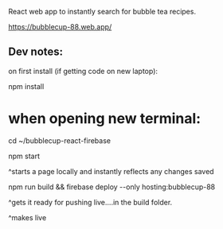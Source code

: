 React web app to instantly search for bubble tea recipes.

https://bubblecup-88.web.app/

## Dev notes:

on first install (if getting code on new laptop):

npm install

# when opening new terminal:

cd ~/bubblecup-react-firebase

npm start 

^starts a page locally and instantly reflects any changes saved

npm run build && firebase deploy --only hosting:bubblecup-88

^gets it ready for pushing live....in the build folder.

^makes live
